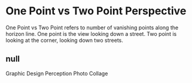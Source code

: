 # One Point vs Two Point Perspective

One Point vs Two Point refers to number of vanishing points along the horizon line. One point is the view looking down a street. Two point is looking at the corner, looking down two streets. 

## null

Graphic Design
Perception
Photo Collage

